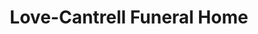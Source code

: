 ---
title: "Love-Cantrell Funeral Home"
url: /smithville/love-cantrell-funeral-home/
shop: funeral directors
---